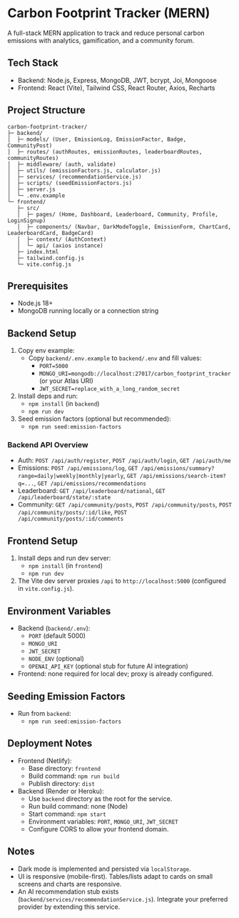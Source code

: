 # Carbon Footprint Tracker (MERN)

A full-stack MERN application to track and reduce personal carbon emissions with analytics, gamification, and a community forum.

## Tech Stack
- Backend: Node.js, Express, MongoDB, JWT, bcrypt, Joi, Mongoose
- Frontend: React (Vite), Tailwind CSS, React Router, Axios, Recharts

## Project Structure
```
carbon-footprint-tracker/
├─ backend/
│  ├─ models/ (User, EmissionLog, EmissionFactor, Badge, CommunityPost)
│  ├─ routes/ (authRoutes, emissionRoutes, leaderboardRoutes, communityRoutes)
│  ├─ middleware/ (auth, validate)
│  ├─ utils/ (emissionFactors.js, calculator.js)
│  ├─ services/ (recommendationService.js)
│  ├─ scripts/ (seedEmissionFactors.js)
│  ├─ server.js
│  └─ .env.example
└─ frontend/
   ├─ src/
   │  ├─ pages/ (Home, Dashboard, Leaderboard, Community, Profile, LoginSignup)
   │  ├─ components/ (Navbar, DarkModeToggle, EmissionForm, ChartCard, LeaderboardCard, BadgeCard)
   │  ├─ context/ (AuthContext)
   │  └─ api/ (axios instance)
   ├─ index.html
   ├─ tailwind.config.js
   └─ vite.config.js
```

## Prerequisites
- Node.js 18+
- MongoDB running locally or a connection string

## Backend Setup
1. Copy env example:
   - Copy `backend/.env.example` to `backend/.env` and fill values:
     - `PORT=5000`
     - `MONGO_URI=mongodb://localhost:27017/carbon_footprint_tracker` (or your Atlas URI)
     - `JWT_SECRET=replace_with_a_long_random_secret`
2. Install deps and run:
   - `npm install` (in `backend`)
   - `npm run dev`
3. Seed emission factors (optional but recommended):
   - `npm run seed:emission-factors`

### Backend API Overview
- Auth: `POST /api/auth/register`, `POST /api/auth/login`, `GET /api/auth/me`
- Emissions: `POST /api/emissions/log`, `GET /api/emissions/summary?range=daily|weekly|monthly|yearly`, `GET /api/emissions/search-item?q=...`, `GET /api/emissions/recommendations`
- Leaderboard: `GET /api/leaderboard/national`, `GET /api/leaderboard/state/:state`
- Community: `GET /api/community/posts`, `POST /api/community/posts`, `POST /api/community/posts/:id/like`, `POST /api/community/posts/:id/comments`

## Frontend Setup
1. Install deps and run dev server:
   - `npm install` (in `frontend`)
   - `npm run dev`
2. The Vite dev server proxies `/api` to `http://localhost:5000` (configured in `vite.config.js`).

## Environment Variables
- Backend (`backend/.env`):
  - `PORT` (default 5000)
  - `MONGO_URI`
  - `JWT_SECRET`
  - `NODE_ENV` (optional)
  - `OPENAI_API_KEY` (optional stub for future AI integration)
- Frontend: none required for local dev; proxy is already configured.

## Seeding Emission Factors
- Run from `backend`:
  - `npm run seed:emission-factors`

## Deployment Notes
- Frontend (Netlify):
  - Base directory: `frontend`
  - Build command: `npm run build`
  - Publish directory: `dist`
- Backend (Render or Heroku):
  - Use `backend` directory as the root for the service.
  - Run build command: none (Node)
  - Start command: `npm start`
  - Environment variables: `PORT`, `MONGO_URI`, `JWT_SECRET`
  - Configure CORS to allow your frontend domain.



## Notes
- Dark mode is implemented and persisted via `localStorage`.
- UI is responsive (mobile-first). Tables/lists adapt to cards on small screens and charts are responsive.
- An AI recommendation stub exists (`backend/services/recommendationService.js`). Integrate your preferred provider by extending this service.
